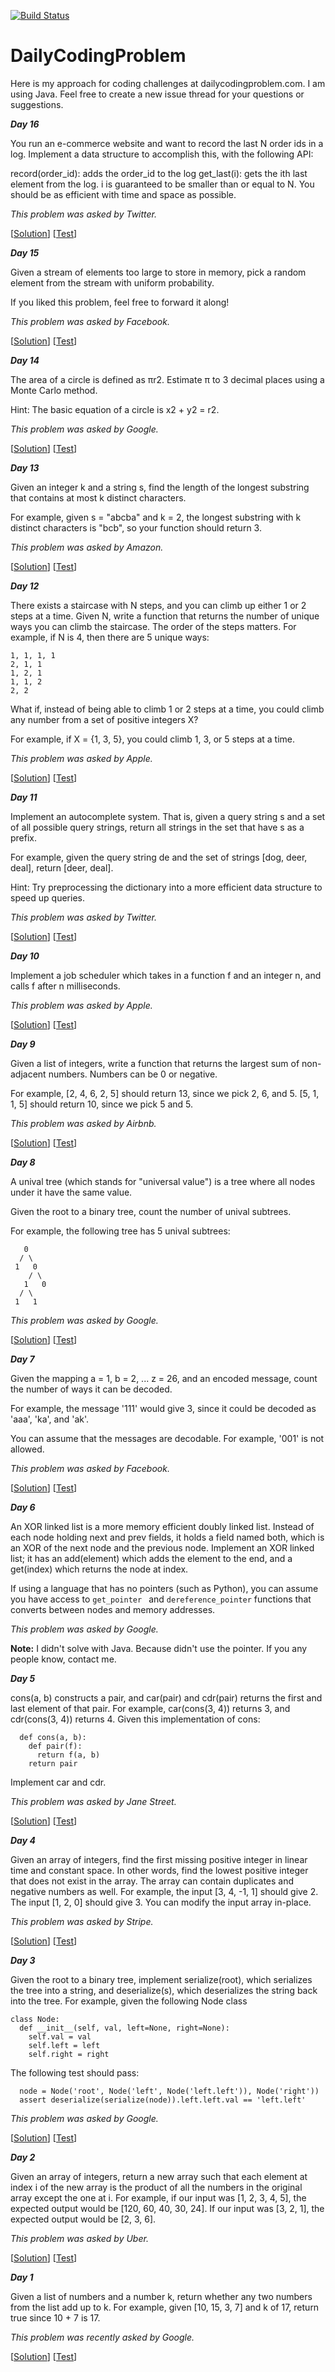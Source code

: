 [![Build Status](https://travis-ci.org/ibrahimatay/DailyCodingProblem.svg?branch=master)](https://travis-ci.org/ibrahimatay/DailyCodingProblem) 

# DailyCodingProblem
Here is my approach for coding challenges at dailycodingproblem.com. I am using Java. Feel free to create a new issue thread for your questions or suggestions.

***Day 16***

You run an e-commerce website and want to record the last N order ids in a log. Implement a data structure to accomplish this, with the following API:

record(order_id): adds the order_id to the log get_last(i): gets the ith last element from the log. i is guaranteed to be smaller than or equal to N. You should be as efficient with time and space as possible.

*This problem was asked by Twitter.*

[[Solution](https://github.com/ibrahimatay/DailyCodingProblem/blob/master/src/main/java/com/ibrahimatay/Problem16.java)]
[[Test](https://github.com/ibrahimatay/DailyCodingProblem/blob/master/src/test/java/com/ibrahimatay/Problem16Test.java)]

***Day 15***

Given a stream of elements too large to store in memory, pick a random element from the stream with uniform probability.

If you liked this problem, feel free to forward it along!

*This problem was asked by Facebook.*

[[Solution](https://github.com/ibrahimatay/DailyCodingProblem/blob/master/src/main/java/com/ibrahimatay/Problem15.java)]
[[Test](https://github.com/ibrahimatay/DailyCodingProblem/blob/master/src/test/java/com/ibrahimatay/Problem15Test.java)]

***Day 14***

The area of a circle is defined as πr2. Estimate π to 3 decimal places using a Monte Carlo method.

Hint: The basic equation of a circle is x2 + y2 = r2.

*This problem was asked by Google.*

[[Solution](https://github.com/ibrahimatay/DailyCodingProblem/blob/master/src/main/java/com/ibrahimatay/Problem14.java)]
[[Test](https://github.com/ibrahimatay/DailyCodingProblem/blob/master/src/test/java/com/ibrahimatay/Problem14Test.java)]

***Day 13***

Given an integer k and a string s, find the length of the longest substring that contains at most k distinct characters.

For example, given s = "abcba" and k = 2, the longest substring with k distinct characters is "bcb", so your function should return 3.

*This problem was asked by Amazon.*

[[Solution](https://github.com/ibrahimatay/DailyCodingProblem/blob/master/src/main/java/com/ibrahimatay/Problem13.java)]
[[Test](https://github.com/ibrahimatay/DailyCodingProblem/blob/master/src/test/java/com/ibrahimatay/Problem13Test.java)]

***Day 12***

There exists a staircase with N steps, and you can climb up either 1 or 2 steps at a time. Given N, write a function that returns the number of unique ways you can climb the staircase. The order of the steps matters.
For example, if N is 4, then there are 5 unique ways:
```
1, 1, 1, 1
2, 1, 1
1, 2, 1
1, 1, 2
2, 2
```

What if, instead of being able to climb 1 or 2 steps at a time, you could climb any number from a set of positive integers X? 

For example, if X = {1, 3, 5}, you could climb 1, 3, or 5 steps at a time.

*This problem was asked by Apple.*

[[Solution](https://github.com/ibrahimatay/DailyCodingProblem/blob/master/src/main/java/com/ibrahimatay/Problem12.java)]
[[Test](https://github.com/ibrahimatay/DailyCodingProblem/blob/master/src/test/java/com/ibrahimatay/Problem12Test.java)]

***Day 11***

Implement an autocomplete system. That is, given a query string s and a set of all possible query strings, return all strings in the set that have s as a prefix.

For example, given the query string de and the set of strings [dog, deer, deal], return [deer, deal].

Hint: Try preprocessing the dictionary into a more efficient data structure to speed up queries.

*This problem was asked by Twitter.*

[[Solution](https://github.com/ibrahimatay/DailyCodingProblem/blob/master/src/main/java/com/ibrahimatay/Problem11.java)]
[[Test](https://github.com/ibrahimatay/DailyCodingProblem/blob/master/src/test/java/com/ibrahimatay/Problem11Test.java)]

***Day 10***

Implement a job scheduler which takes in a function f and an integer n, and calls f after n milliseconds.

*This problem was asked by Apple.*

[[Solution](https://github.com/ibrahimatay/DailyCodingProblem/blob/master/src/main/java/com/ibrahimatay/Problem10.java)]
[[Test](https://github.com/ibrahimatay/DailyCodingProblem/blob/master/src/test/java/com/ibrahimatay/Problem10Test.java)]

***Day 9***

Given a list of integers, write a function that returns the largest sum of non-adjacent numbers. Numbers can be 0 or negative.

For example, [2, 4, 6, 2, 5] should return 13, since we pick 2, 6, and 5. [5, 1, 1, 5] should return 10, since we pick 5 and 5.

*This problem was asked by Airbnb.*

[[Solution](https://github.com/ibrahimatay/DailyCodingProblem/blob/master/src/main/java/com/ibrahimatay/Problem09.java)]
[[Test](https://github.com/ibrahimatay/DailyCodingProblem/blob/master/src/test/java/com/ibrahimatay/Problem09Test.java)]

***Day 8***

A unival tree (which stands for "universal value") is a tree where all nodes under it have the same value.

Given the root to a binary tree, count the number of unival subtrees.

For example, the following tree has 5 unival subtrees:
```
   0
  / \
 1   0
    / \
   1   0
  / \
 1   1
```

*This problem was asked by Google.*

[[Solution](https://github.com/ibrahimatay/DailyCodingProblem/blob/master/src/main/java/com/ibrahimatay/Problem08.java)]
[[Test](https://github.com/ibrahimatay/DailyCodingProblem/blob/master/src/test/java/com/ibrahimatay/Problem08Test.java)]

***Day 7***

Given the mapping a = 1, b = 2, ... z = 26, and an encoded message, count the number of ways it can be decoded.

For example, the message '111' would give 3, since it could be decoded as 'aaa', 'ka', and 'ak'.

You can assume that the messages are decodable. For example, '001' is not allowed.

*This problem was asked by Facebook.*


[[Solution](https://github.com/ibrahimatay/DailyCodingProblem/blob/master/src/main/java/com/ibrahimatay/Problem07.java)]
[[Test](https://github.com/ibrahimatay/DailyCodingProblem/blob/master/src/test/java/com/ibrahimatay/Problem07Test.java)]

***Day 6***

An XOR linked list is a more memory efficient doubly linked list. Instead of each node holding next and prev fields, it holds a field named both, which is an XOR of the next node and the previous node. Implement an XOR linked list; it has an add(element) which adds the element to the end, and a get(index) which returns the node at index.

If using a language that has no pointers (such as Python), you can assume you have access to ```get_pointer ``` and ```dereference_pointer``` functions that converts between nodes and memory addresses.

*This problem was asked by Google.*

**Note:** I didn't solve with Java. Because didn't use the pointer. If you any people know, contact me.

***Day 5***

cons(a, b) constructs a pair, and car(pair) and cdr(pair) returns the first and last element of that pair. For example, car(cons(3, 4)) returns 3, and cdr(cons(3, 4)) returns 4. Given this implementation of cons:
```
  def cons(a, b):
    def pair(f):
      return f(a, b)
    return pair
```
Implement car and cdr.

*This problem was asked by Jane Street.*

[[Solution](https://github.com/ibrahimatay/DailyCodingProblem/blob/master/src/main/java/com/ibrahimatay/Problem05.java)]
[[Test](https://github.com/ibrahimatay/DailyCodingProblem/blob/master/src/test/java/com/ibrahimatay/Problem05Test.java)]

***Day 4***

Given an array of integers, find the first missing positive integer in linear time and constant space. In other words, find the lowest positive integer that does not exist in the array. The array can contain duplicates and negative numbers as well. For example, the input [3, 4, -1, 1] should give 2. The input [1, 2, 0] should give 3. You can modify the input array in-place.

*This problem was asked by Stripe.*

[[Solution](https://github.com/ibrahimatay/DailyCodingProblem/blob/master/src/main/java/com/ibrahimatay/Problem04.java)]
[[Test](https://github.com/ibrahimatay/DailyCodingProblem/blob/master/src/test/java/com/ibrahimatay/Problem04Test.java)]


***Day 3***

Given the root to a binary tree, implement serialize(root), which serializes the tree into a string, and deserialize(s), which deserializes the string back into the tree. For example, given the following Node class
```
class Node:
  def __init__(self, val, left=None, right=None):
    self.val = val
    self.left = left
    self.right = right
```
The following test should pass:
```
  node = Node('root', Node('left', Node('left.left')), Node('right'))
  assert deserialize(serialize(node)).left.left.val == 'left.left'
```
*This problem was asked by Google.*

[[Solution](https://github.com/ibrahimatay/DailyCodingProblem/blob/master/src/main/java/com/ibrahimatay/Problem03.java)]
[[Test](https://github.com/ibrahimatay/DailyCodingProblem/blob/master/src/test/java/com/ibrahimatay/Problem03Test.java)]

***Day 2***

Given an array of integers, return a new array such that each element at index i of the new array is the product of all the numbers in the original array except the one at i. For example, if our input was [1, 2, 3, 4, 5], the expected output would be [120, 60, 40, 30, 24]. If our input was [3, 2, 1], the expected output would be [2, 3, 6].

*This problem was asked by Uber.*

[[Solution](https://github.com/ibrahimatay/DailyCodingProblem/blob/master/src/main/java/com/ibrahimatay/Problem02.java)]
[[Test](https://github.com/ibrahimatay/DailyCodingProblem/blob/master/src/test/java/com/ibrahimatay/Problem02Test.java)]


***Day 1***

Given a list of numbers and a number k, return whether any two numbers from the list add up to k. For example, given [10, 15, 3, 7] and k of 17, return true since 10 + 7 is 17.

*This problem was recently asked by Google.*

[[Solution](https://github.com/ibrahimatay/DailyCodingProblem/blob/master/src/main/java/com/ibrahimatay/Problem01.java)]
[[Test](https://github.com/ibrahimatay/DailyCodingProblem/blob/master/src/test/java/com/ibrahimatay/Problem01Test.java)]
